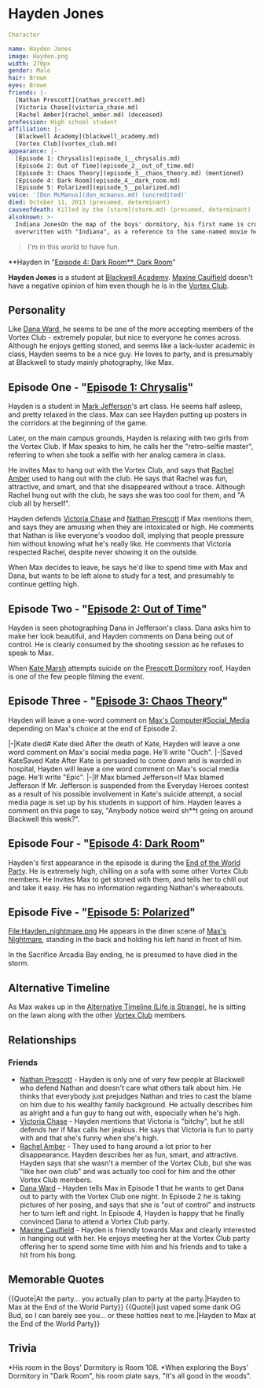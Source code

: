 #  Hayden Jones 

```yaml
Character

name: Hayden Jones
image: Hayden.png
width: 270px
gender: Male
hair: Brown
eyes: Brown
friends: |-
  [Nathan Prescott](nathan_prescott.md)
  [Victoria Chase](victoria_chase.md)
  [Rachel Amber](rachel_amber.md) (deceased)
profession: High school student
affiliation: |-
  [Blackwell Academy](blackwell_academy.md)
  [Vortex Club](vortex_club.md)
appearance: |-
  [Episode 1: Chrysalis](episode_1__chrysalis.md)
  [Episode 2: Out of Time](episode_2__out_of_time.md)
  [Episode 3: Chaos Theory](episode_3__chaos_theory.md) (mentioned)
  [Episode 4: Dark Room](episode_4__dark_room.md)
  [Episode 5: Polarized](episode_5__polarized.md)
voice: '[Don McManus](don_mcmanus.md) (uncredited)'
died: October 11, 2013 (presumed, determinant)
causeofdeath: Killed by the [storm](storm.md) (presumed, determinant)
alsoknown: >-
  Indiana JonesOn the map of the boys' dormitory, his first name is crossed and
  overwritten with "Indiana", as a reference to the same-named movie hero.
```

> I'm in this world to have fun.

**Hayden in "[Episode 4: Dark Room**, Dark Room](episode_4__dark_room____dark_room.md)"

**Hayden Jones** is a student at [Blackwell Academy](blackwell_academy.md). [Maxine Caulfield](max_caulfield.md) doesn't have a negative opinion of him even though he is in the [Vortex Club](vortex_club.md).

##  Personality 
Like [Dana Ward](dana_ward.md), he seems to be one of the more accepting members of the Vortex Club - extremely popular, but nice to everyone he comes across. Although he enjoys getting stoned, and seems like a lack-luster academic in class, Hayden seems to be a nice guy. He loves to party, and is presumably at Blackwell to study mainly photography, like Max.

## Episode One - "[Episode 1: Chrysalis](chrysalis.md)"
Hayden is a student in [Mark Jefferson](mr__jefferson.md)'s art class. He seems half asleep, and pretty relaxed in the class. Max can see Hayden putting up posters in the corridors at the beginning of the game.

Later, on the main campus grounds, Hayden is relaxing with two girls from the Vortex Club. If Max speaks to him, he calls her the "retro-selfie master", referring to when she took a selfie with her analog camera in class.

He invites Max to hang out with the Vortex Club, and says that [Rachel Amber](rachel_amber.md) used to hang out with the club. He says that Rachel was fun, attractive, and smart, and that she disappeared without a trace. Although Rachel hung out with the club, he says she was too cool for them, and "A club all by herself".

Hayden defends [Victoria Chase](victoria_chase.md) and [Nathan Prescott](nathan_prescott.md) if Max mentions them, and says they are amusing when they are intoxicated or high. He comments that Nathan is like everyone's voodoo doll, implying that people pressure him without knowing what he's really like. He comments that Victoria respected Rachel, despite never showing it on the outside.

When Max decides to leave, he says he'd like to spend time with Max and Dana, but wants to be left alone to study for a test, and presumably to continue getting high.

##  Episode Two - "[Episode 2: Out of Time](out_of_time.md)" 
Hayden is seen photographing Dana in Jefferson's class. Dana asks him to make her look beautiful, and Hayden comments on Dana being out of control. He is clearly consumed by the shooting session as he refuses to speak to Max.

When [Kate Marsh](kate_marsh.md) attempts suicide on the [Prescott Dormitory](dormitory.md) roof, Hayden is one of the few people filming the event.

##  Episode Three - "[Episode 3: Chaos Theory](chaos_theory.md)" 
Hayden will leave a one-word comment on [Max's Computer#Social_Media](max_s_social_media_page.md) depending on Max's choice at the end of Episode 2.

|-|Kate died# Kate died
After the death of Kate, Hayden will leave a one word comment on Max's social media page. He'll write "Ouch".
|-|Saved KateSaved Kate
After Kate is persuaded to come down and is warded in hospital, Hayden will leave a one word comment on Max's social media page. He'll write "Epic".
|-|If Max blamed Jefferson=If Max blamed Jefferson
If Mr. Jefferson is suspended from the Everyday Heroes contest as a result of his possible involvement in Kate's suicide attempt, a social media page is set up by his students in support of him. Hayden leaves a comment on this page to say, "Anybody notice weird sh**t going on around Blackwell this week?".

##  Episode Four - "[Episode 4: Dark Room](dark_room.md)" 
Hayden's first appearance in the episode is during the [End of the World Party](end_of_the_world_party.md). He is extremely high, chilling on a sofa with some other Vortex Club members. He invites Max to get stoned with them, and tells her to chill out and take it easy. He has no information regarding Nathan's whereabouts.

##  Episode Five - "[Episode 5: Polarized](polarized.md)" 
[File:Hayden_nightmare.png](thumb.md)
He appears in the diner scene of [Max's Nightmare](max_s_nightmare.md), standing in the back and holding his left hand in front of him.

In the Sacrifice Arcadia Bay ending, he is presumed to have died in the storm.

##  Alternative Timeline 
As Max wakes up in the [Alternative Timeline (Life is Strange)](alternative_timeline.md), he is sitting on the lawn along with the other [Vortex Club](vortex_club.md) members.

##  Relationships 

###  Friends 
* [Nathan Prescott](nathan_prescott.md) - Hayden is only one of very few people at Blackwell who defend Nathan and doesn't care what others talk about him. He thinks that everybody just prejudges Nathan and tries to cast the blame on him due to his wealthy family background. He actually describes him as alright and a fun guy to hang out with, especially when he's high.
* [Victoria Chase](victoria_chase.md) - Hayden mentions that Victoria is "bitchy", but he still defends her if Max calls her jealous. He says that Victoria is fun to party with and that she's funny when she's high.
* [Rachel Amber](rachel_amber.md) - They used to hang around a lot prior to her disappearance. Hayden describes her as fun, smart, and attractive. Hayden says that she wasn't a member of the Vortex Club, but she was "like her own club" and was actually too cool for him and the other Vortex Club members.
* [Dana Ward](dana_ward.md) - Hayden tells Max in Episode 1 that he wants to get Dana out to party with the Vortex Club one night. In Episode 2 he is taking pictures of her posing, and says that she is "out of control" and instructs her to turn left and right. In Episode 4, Hayden is happy that he finally convinced Dana to attend a Vortex Club party.
* [Maxine Caulfield](max_caulfield.md) - Hayden is friendly towards Max and clearly interested in hanging out with her. He enjoys meeting her at the Vortex Club party offering her to spend some time with him and his friends and to take a hit from his bong. 

##  Memorable Quotes 
{{Quote|At the party... you actually plan to party at the party.|Hayden to Max at the End of the World Party}}
{{Quote|I just vaped some dank OG Bud, so I can barely see you... or these hotties next to me.|Hayden to Max at the End of the World Party}}

##  Trivia 
*His room in the Boys' Dormitory is Room 108.
*When exploring the Boys' Dormitory in "Dark Room", his room plate says, "It's all good in the woods".

